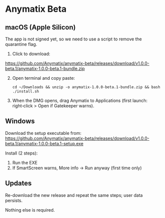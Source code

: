 Anymatix Beta
=============

macOS (Apple Silicon)
---------------------

The app is not signed yet, so we need to use a script to remove the quarantine flag.


1. Click to download:

https://github.com/Anymatix/anymatix-beta/releases/download/v1.0.0-beta.1/anymatix-1.0.0-beta.1-bundle.zip


2. Open terminal and copy paste:
	```
	cd ~/Downloads && unzip -o anymatix-1.0.0-beta.1-bundle.zip && bash ./install.sh
	```
 
3. When the DMG opens, drag Anymatix to Applications (first launch: right‑click > Open if Gatekeeper warns).

Windows
-------
Download the setup executable from:
https://github.com/Anymatix/anymatix-beta/releases/download/v1.0.0-beta.1/anymatix-1.0.0-beta.1-setup.exe

Install (2 steps):
1. Run the EXE
2. If SmartScreen warns, More info -> Run anyway (first time only)

Updates
-------
Re-download the new release and repeat the same steps; user data persists.


Nothing else is required.


